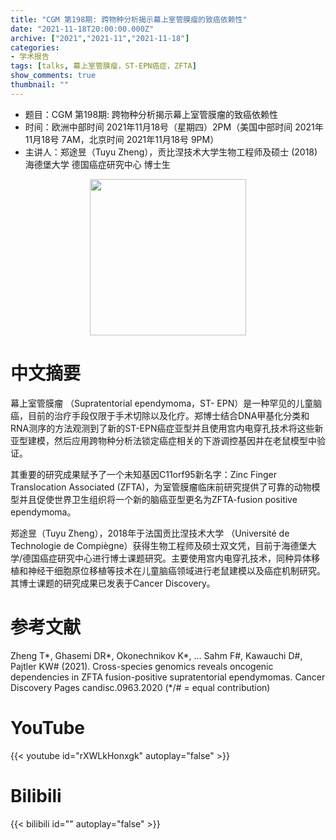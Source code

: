 ```yaml
---
title: "CGM 第198期: 跨物种分析揭示幕上室管膜瘤的致癌依赖性"
date: "2021-11-18T20:00:00.000Z"
archive: ["2021","2021-11","2021-11-18"]
categories:
- 学术报告
tags: [talks, 幕上室管膜瘤，ST-EPN癌症，ZFTA]
show_comments: true
thumbnail: ""
---
```


- 题目：CGM 第198期: 跨物种分析揭示幕上室管膜瘤的致癌依赖性
- 时间：欧洲中部时间 2021年11月18号（星期四）2PM（美国中部时间 2021年11月18号 7AM，北京时间 2021年11月18号 9PM）
- 主讲人：郑途昱（Tuyu Zheng），贡比涅技术大学生物工程师及硕士 (2018) 海德堡大学 德国癌症研究中心 博士生
<div align="center">
<img src="https://i.ibb.co/WfRp3PC/Zheng-6b.jpg" height=250>
</div>

# 中文摘要

幕上室管膜瘤 （Supratentorial ependymoma，ST- EPN）是一种罕见的儿童脑癌，目前的治疗手段仅限于手术切除以及化疗。郑博士结合DNA甲基化分类和RNA测序的方法观测到了新的ST-EPN癌症亚型并且使用宫内电穿孔技术将这些新亚型建模，然后应用跨物种分析法锁定癌症相关的下游调控基因并在老鼠模型中验证。


其重要的研究成果赋予了一个未知基因C11orf95新名字：Zinc Finger Translocation Associated (ZFTA)，为室管膜瘤临床前研究提供了可靠的动物模型并且促使世界卫生组织将一个新的脑癌亚型更名为ZFTA-fusion positive ependymoma。


郑途昱（Tuyu Zheng），2018年于法国贡比涅技术大学 （Université de Technologie de Compiègne）获得生物工程师及硕士双文凭，目前于海德堡大学/德国癌症研究中心进行博士课题研究。主要使用宫内电穿孔技术，同种异体移植和神经干细胞原位移植等技术在儿童脑癌领域进行老鼠建模以及癌症机制研究。其博士课题的研究成果已发表于Cancer Discovery。


# 参考文献
Zheng T*, Ghasemi DR*, Okonechnikov K*, ... Sahm F#, Kawauchi D#, Pajtler KW# (2021). Cross-species genomics reveals oncogenic dependencies in ZFTA fusion-positive supratentorial ependymomas. Cancer Discovery Pages candisc.0963.2020 (*/# = equal contribution) 

# YouTube

{{< youtube id="rXWLkHonxgk" autoplay="false" >}}

# Bilibili

{{< bilibili id="" autoplay="false" >}}
